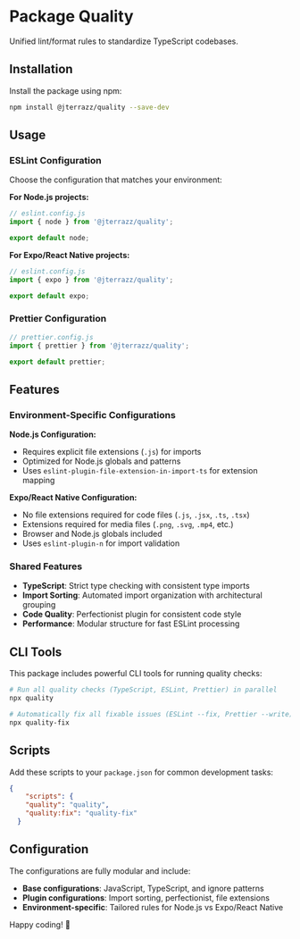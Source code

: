 # Package Quality

Unified lint/format rules to standardize TypeScript codebases.

## Installation

Install the package using npm:

```bash
npm install @jterrazz/quality --save-dev
```

## Usage

### ESLint Configuration

Choose the configuration that matches your environment:

**For Node.js projects:**

```javascript
// eslint.config.js
import { node } from '@jterrazz/quality';

export default node;
```

**For Expo/React Native projects:**

```javascript
// eslint.config.js
import { expo } from '@jterrazz/quality';

export default expo;
```

### Prettier Configuration

```javascript
// prettier.config.js
import { prettier } from '@jterrazz/quality';

export default prettier;
```

## Features

### Environment-Specific Configurations

**Node.js Configuration:**

- Requires explicit file extensions (`.js`) for imports
- Optimized for Node.js globals and patterns
- Uses `eslint-plugin-file-extension-in-import-ts` for extension mapping

**Expo/React Native Configuration:**

- No file extensions required for code files (`.js`, `.jsx`, `.ts`, `.tsx`)
- Extensions required for media files (`.png`, `.svg`, `.mp4`, etc.)
- Browser and Node.js globals included
- Uses `eslint-plugin-n` for import validation

### Shared Features

- **TypeScript**: Strict type checking with consistent type imports
- **Import Sorting**: Automated import organization with architectural grouping
- **Code Quality**: Perfectionist plugin for consistent code style
- **Performance**: Modular structure for fast ESLint processing

## CLI Tools

This package includes powerful CLI tools for running quality checks:

```bash
# Run all quality checks (TypeScript, ESLint, Prettier) in parallel
npx quality

# Automatically fix all fixable issues (ESLint --fix, Prettier --write)
npx quality-fix
```

## Scripts

Add these scripts to your `package.json` for common development tasks:

```json
{
    "scripts": {
    "quality": "quality",
    "quality:fix": "quality-fix"
  }
```

## Configuration

The configurations are fully modular and include:

- **Base configurations**: JavaScript, TypeScript, and ignore patterns
- **Plugin configurations**: Import sorting, perfectionist, file extensions
- **Environment-specific**: Tailored rules for Node.js vs Expo/React Native

Happy coding! 🚀
